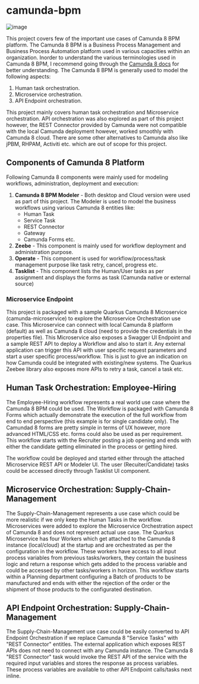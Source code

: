 # camunda-bpm

![image](https://github.com/raptor-23/camunda-bpm/assets/142492599/b13df2e4-8228-4f71-92b8-5a4efcc0999b)



This project covers few of the important use cases of Camunda 8 BPM platform. The Camunda 8 BPM is a Business Process Management and Business Process Automation platform used in various capacities within an organization. Inorder to understand the various terminologies used in Camunda 8 BPM, I recommend going through the [Camunda 8 docs](https://docs.camunda.io/docs/guides/) for better understanding. The Camunda 8 BPM is generally used to model the following aspects:

  1. Human task orchestration.
  2. Microservice orchestration.
  3. API Endpoint orchestration.

This project mainly covers human task orchestration and Microservice orchestration. API orchestration was also explored as part of this project however, the REST Connector provided by Camunda were not compatible with the local Camunda deployment however, worked smoothly with Camunda 8 cloud. There are some other alternatives to Camunda also like jPBM, RHPAM, Activiti etc. which are out of scope for this project.

## Components of Camunda 8 Platform

Following Camunda 8 components were mainly used for modeling workflows, administration, deployment and execution:

  1. **Camunda 8 BPM Modeler** - Both desktop and Cloud version were used as part of this project. The Modeler is used to model the business workflows using various Camunda 8 entities like:
      - Human Task
      - Service Task
      - REST Connector
      - Gateway
      - Camunda Forms etc.       
  2.  **Zeebe**    - This component is mainly used for workflow deployment and administration purpose.
  3.  **Operate**  - This component is used for workflow/process/task management purpose like task retry, cancel, progress etc.
  4.  **Tasklist** - This component lists the Human/User tasks as per assignment and displays the forms as task (Camunda native or external source)  

### Microservice Endpoint

This project is packaged with a sample Quarkus Camunda 8 Microservice (camunda-microservice) to explore the Microservice Orchestration use case. This Microservice can connect with local Camunda 8 platform (default) as well as Camunda 8 cloud (need to provide the credentials in the properties file). This Microservice also exposes a Swagger UI Endpoint and a sample REST API to deploy a Workflow and also to start it. Any external application can trigger this API with user specific request parameters and start a user specific process/workflow. This is just to give an indication on how Camunda could be integrated with existing/new systems. The Quarkus Zeebee library also exposes more APIs to retry a task, cancel a task etc.

## Human Task Orchestration: Employee-Hiring

The Employee-Hiring workflow represents a real world use case where the Camunda 8 BPM could be used. The Workflow is packaged with Camunda 8 Forms which actually demonstrate the execution of the full workflow from end to end perspective (this example is for single candidate only). The Camundad 8 forms are pretty simple in terms of UX however, more advanced HTML/CSS etc. forms could also be used as per requirement. This workflow starts with the Recruiter posting a job opening and ends with either the candidate getting eliminated in the process or getting hired.  

The workflow could be deployed and started either through the attached Microservice REST API or Modeler UI. The user (Recuiter/Candidate) tasks could be accessed directly through Tasklist UI component. 

## Microservice Orchestration: Supply-Chain-Management

The Supply-Chain-Management represents a use case which could be more realistic if we only keep the Human Tasks in the workflow. Microservices were added to explore the Microservice Orchestration aspect of Camunda 8 and does not represent actual use case. The Quarkus Microservice has four Workers which get attached to the Camunda 8 instance (local/cloud) at the startup and are orchestrated as per the configuration in the workflow. These workers have access to all input process variables from previous tasks/workers, they contain the business logic and return a response which gets added to the process variable and could be accessed by other tasks/workers in horizon. This workflow starts within a Planning department configuring a Batch of products to be manufactured and ends with either the rejection of the order or the shipment of those products to the configurated destination.

## API Endpoint Orchestration: Supply-Chain-Management

The Supply-Chain-Management use case could be easily converted to API Endpoint Orchestration if we replace Camunda 8 "Service Tasks" with "REST Connector" entitles. The external application which exposes REST APIs does not need to connect with any Camunda instance. The Camunda 8 "REST Connector" task would invoke the REST API of the service with the required input variables and stores the response as process variables. These process variables are available to other API Endpoint calls/tasks next inline.

